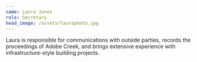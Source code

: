 ```yaml
---
name: Laura Jones
role: Secretary
head_image: /assets/lauraphoto.jpg
---
```


Laura is responsible for communications with outside parties, records
the proceedings of Adobe Creek, and brings extensive experience with
infrastructure-style building projects.
